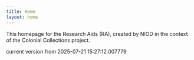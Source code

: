 ```yaml
---
title: Home
layout: home
---
```


This homepage for the Research Aids (RA), created by NIOD in the context of the Colonial Collections project. 


current version from 2025-07-21 15:27:12.007779